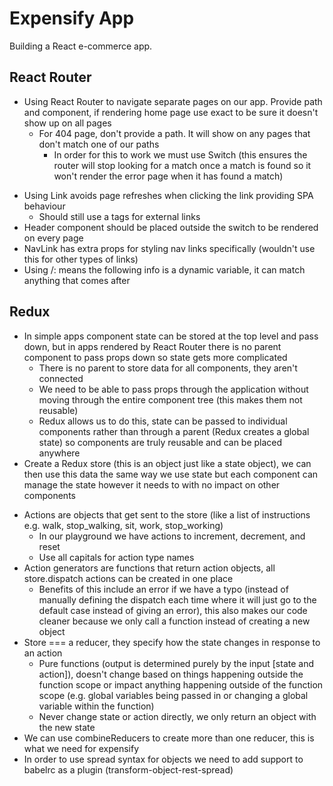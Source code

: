 # Expensify App

Building a React e-commerce app.

## React Router

- Using React Router to navigate separate pages on our app. Provide path and component, if rendering home page use exact to be sure it doesn't show up on all pages
  - For 404 page, don't provide a path. It will show on any pages that don't match one of our paths
    - In order for this to work we must use Switch (this ensures the router will stop looking for a match once a match is found so it won't render the error page when it has found a match)

* Using Link avoids page refreshes when clicking the link providing SPA behaviour
  - Should still use a tags for external links
* Header component should be placed outside the switch to be rendered on every page
* NavLink has extra props for styling nav links specifically (wouldn't use this for other types of links)
* Using /: means the following info is a dynamic variable, it can match anything that comes after

## Redux

- In simple apps component state can be stored at the top level and pass down, but in apps rendered by React Router there is no parent component to pass props down so state gets more complicated
  - There is no parent to store data for all components, they aren't connected
  - We need to be able to pass props through the application without moving through the entire component tree (this makes them not reusable)
  - Redux allows us to do this, state can be passed to individual components rather than through a parent (Redux creates a global state) so components are truly reusable and can be placed anywhere
- Create a Redux store (this is an object just like a state object), we can then use this data the same way we use state but each component can manage the state however it needs to with no impact on other components

* Actions are objects that get sent to the store (like a list of instructions e.g. walk, stop_walking, sit, work, stop_working)
  - In our playground we have actions to increment, decrement, and reset
  * Use all capitals for action type names
* Action generators are functions that return action objects, all store.dispatch actions can be created in one place
  - Benefits of this include an error if we have a typo (instead of manually defining the dispatch each time where it will just go to the default case instead of giving an error), this also makes our code cleaner because we only call a function instead of creating a new object
* Store === a reducer, they specify how the state changes in response to an action
  - Pure functions (output is determined purely by the input [state and action]), doesn't change based on things happening outside the function scope or impact anything happening outside of the function scope (e.g. global variables being passed in or changing a global variable within the function)
  - Never change state or action directly, we only return an object with the new state
* We can use combineReducers to create more than one reducer, this is what we need for expensify
* In order to use spread syntax for objects we need to add support to babelrc as a plugin (transform-object-rest-spread)
